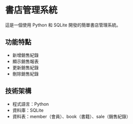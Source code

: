 # 書店管理系統

這是一個使用 Python 和 SQLite 開發的簡單書店管理系統。

## 功能特點

- 新增銷售紀錄
- 顯示銷售報表
- 更新銷售紀錄
- 刪除銷售紀錄

## 技術架構

- 程式語言：Python
- 資料庫：SQLite
- 資料表：member（會員）、book（書籍）、sale（銷售紀錄）
